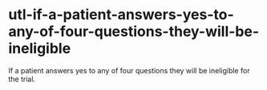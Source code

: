# utl-if-a-patient-answers-yes-to-any-of-four-questions-they-will-be-ineligible
If a patient answers yes to any of four questions they will be ineligible for the trial.
